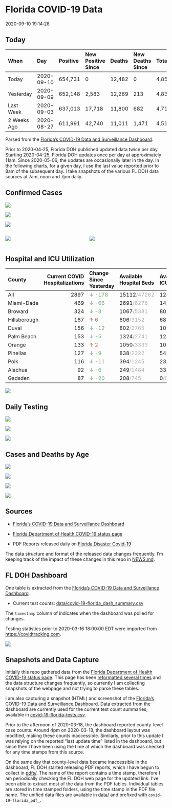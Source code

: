 Florida COVID-19 Data
================
2020-09-10 19:14:28

## Today

| When        | Day        | Positive | New Positive Since | Deaths | New Deaths Since | Total     |
| :---------- | :--------- | :------- | :----------------- | :----- | :--------------- | :-------- |
| Today       | 2020-09-10 | 654,731  | 0                  | 12,482 | 0                | 4,850,259 |
| Yesterday   | 2020-09-09 | 652,148  | 2,583              | 12,269 | 213              | 4,831,248 |
| Last Week   | 2020-09-03 | 637,013  | 17,718             | 11,800 | 682              | 4,717,696 |
| 2 Weeks Ago | 2020-08-27 | 611,991  | 42,740             | 11,011 | 1,471            | 4,517,364 |

Parsed from the [Florida’s COVID-19 Data and Surveillance
Dashboard](https://fdoh.maps.arcgis.com/apps/opsdashboard/index.html#/8d0de33f260d444c852a615dc7837c86).

Prior to 2020-04-25, Florida DOH published updated data twice per day.
Starting 2020-04-25, Florida DOH updates once per day at approximately
11am. Since 2020-05-06, the updates are occasionally later in the day.
In the following charts, for a given day, I use the last value reported
prior to 8am of the subsequent day. I take snapshots of the various FL
DOH data sources at 7am, noon and 7pm daily.

## Confirmed Cases

![](plots/covid-19-florida-daily-test-changes.png)

![](plots/covid-19-florida-deaths-by-day.png)

![](plots/covid-19-florida-county-top-6.png)

<div class="columns">

<div class="column is-full-mobile">

![](plots/covid-19-florida-testing.png)

</div>

<div class="column is-full-mobile">

![](plots/covid-19-florida-total-positive.png)

</div>

</div>

## Hospital and ICU Utilization

| County       | Current COVID Hospitalizations | Change Since Yesterday                     | Available Hospital Beds                      | Available ICU Beds                         |
| :----------- | -----------------------------: | :----------------------------------------- | :------------------------------------------- | :----------------------------------------- |
| All          |                           2897 | <span style="color: #6BAA75">↓ -178</span> | 15112<span style="color: #aaa">/47262</span> | 1242<span style="color: #aaa">/4749</span> |
| Miami-Dade   |                            469 | <span style="color: #6BAA75">↓ -66</span>  | 2691<span style="color: #aaa">/6276</span>   | 143<span style="color: #aaa">/788</span>   |
| Broward      |                            324 | <span style="color: #6BAA75">↓ -8</span>   | 1067<span style="color: #aaa">/5381</span>   | 80<span style="color: #aaa">/398</span>    |
| Hillsborough |                            167 | <span style="color: #EC4E20">↑ 6</span>    | 606<span style="color: #aaa">/3152</span>    | 68<span style="color: #aaa">/300</span>    |
| Duval        |                            156 | <span style="color: #6BAA75">↓ -12</span>  | 802<span style="color: #aaa">/2765</span>    | 100<span style="color: #aaa">/321</span>   |
| Palm Beach   |                            153 | <span style="color: #6BAA75">↓ -5</span>   | 1324<span style="color: #aaa">/2741</span>   | 121<span style="color: #aaa">/279</span>   |
| Orange       |                            133 | <span style="color: #EC4E20">↑ 2</span>    | 1050<span style="color: #aaa">/3333</span>   | 105<span style="color: #aaa">/267</span>   |
| Pinellas     |                            127 | <span style="color: #6BAA75">↓ -9</span>   | 838<span style="color: #aaa">/2322</span>    | 54<span style="color: #aaa">/263</span>    |
| Polk         |                            116 | <span style="color: #6BAA75">↓ -11</span>  | 394<span style="color: #aaa">/1245</span>    | 23<span style="color: #aaa">/120</span>    |
| Alachua      |                             92 | <span style="color: #6BAA75">↓ -6</span>   | 249<span style="color: #aaa">/1484</span>    | 33<span style="color: #aaa">/275</span>    |
| Gadsden      |                             87 | <span style="color: #6BAA75">↓ -20</span>  | 208<span style="color: #aaa">/745</span>     | 0<span style="color: #aaa">/0</span>       |

![](plots/covid-19-florida-icu-usage.png)

## Daily Testing

![](plots/covid-19-florida-tests-per-case.png)

<!-- ![](plots/covid-19-florida-change-new-cases.png) -->

![](plots/covid-19-florida-tests-percent-positive.png)

![](plots/covid-19-florida-test-and-case-growth.png)

## Cases and Deaths by Age

![](plots/covid-19-florida-weekly-events-by-age.png)

![](plots/covid-19-florida-age.png)

![](plots/covid-19-florida-age-deaths.png)

![](plots/covid-19-florida-age-sex.png)

## Sources

  - [Florida’s COVID-19 Data and Surveillance
    Dashboard](https://fdoh.maps.arcgis.com/apps/opsdashboard/index.html#/8d0de33f260d444c852a615dc7837c86)

  - [Florida Department of Health COVID-19 status
    page](http://www.floridahealth.gov/diseases-and-conditions/COVID-19/)

  - PDF Reports released daily on [Florida Disaster
    Covid-19](http://www.floridahealth.gov/diseases-and-conditions/COVID-19/)

The data structure and format of the released data changes frequently.
I’m keeping track of the impact of these changes in this repo in
[NEWS.md](NEWS.md).

## FL DOH Dashboard

One table is extracted from the [Florida’s COVID-19 Data and
Surveillance
Dashboard](https://fdoh.maps.arcgis.com/apps/opsdashboard/index.html#/8d0de33f260d444c852a615dc7837c86).

  - Current test counts:
    [data/covid-19-florida\_dash\_summary.csv](data/covid-19-florida_dash_summary.csv)

The `timestamp` column of indicates when the dashboard was polled for
changes.

Testing statistics prior to 2020-03-16 18:00:00 EDT were imported from
<https://covidtracking.com>.

![](screenshots/fodh_maps_arcgis_com__apps__opsdashboard.png)

## Snapshots and Data Capture

Initially this repo gathered data from the [Florida Department of Health
COVID-19 status
page](http://www.floridahealth.gov/diseases-and-conditions/COVID-19/).
This page has been [reformatted several
times](screenshots/floridahealth_gov__diseases-and-conditions__COVID-19.png)
and the data structure changes frequently, so currently I am collecting
snapshots of the webpage and not trying to parse these tables.

I am also capturing a snapshot (HTML) and screenshot of the [Florida’s
COVID-19 Data and Surveillance
Dashboard](https://fdoh.maps.arcgis.com/apps/opsdashboard/index.html#/8d0de33f260d444c852a615dc7837c86).
Data extracted from the dashboard are currently used for the current
test count summaries, available in
[covid-19-florida-tests.csv](covid-19-florida-tests.csv).

Prior to the afternoon of 2020-03-18, the dashboard reported
county-level case counts. Around 4pm on 2020-03-18, the dashboard layout
was modified, making these counts inaccessible. Similarly, prior to this
update I was relying on the reported “last update time” listed in the
dashboard, but since then I have been using the time at which the
dashboard was checked for any time stamps from this source.

On the same day that county-level data became inaccessible in the
dashboard, FL DOH started releasing PDF reports, which I have begun to
collect in [pdfs/](pdfs/). The name of the report contains a time stamp,
therefore I am periodically checking the FL DOH web page for the updated
link. I’ve been able to extract most of the data from the PDF tables.
Individual tables are stored in time stamped folders, using the time
stamp in the PDF file name. The unified data files are available in
[data/](data/) and prefixed with `covid-19-florida_pdf_`.
